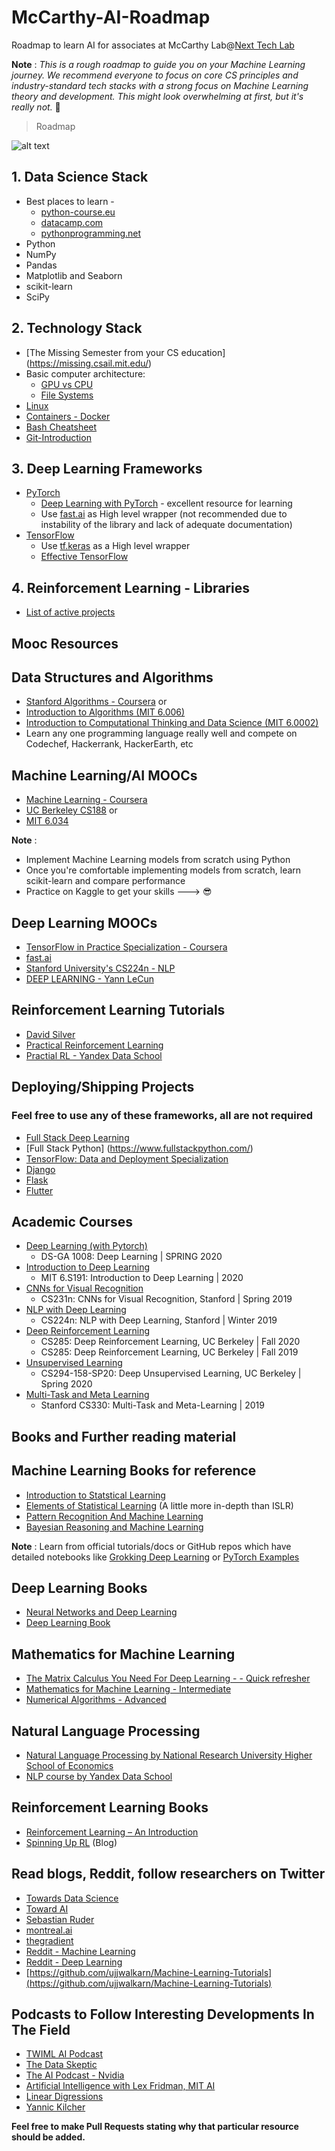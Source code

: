 <!-- Use the vscode extensions markdownlint and Markdown All in One while contributing -->

# McCarthy-AI-Roadmap

Roadmap to learn AI for associates at McCarthy Lab@[Next Tech Lab](https://www.nexttechlab.io/)

**Note** : *This is a rough roadmap to guide you on your Machine Learning journey. We recommend everyone to focus on core CS principles and industry-standard tech stacks with a strong focus on Machine Learning theory and development. This might look overwhelming at first, but it's really not.* 🙂

> Roadmap
>

![alt text](./images/roadmap.png)

## 1. Data Science Stack

* Best places to learn -
  * [python-course.eu](https://www.python-course.eu/)
  * [datacamp.com](https://www.datacamp.com/)
  * [pythonprogramming.net](https://www.pythonprogramming.net/)
* Python
* NumPy
* Pandas
* Matplotlib and Seaborn
* scikit-learn
* SciPy

## 2. Technology Stack

* [The Missing Semester from your CS education] (https://missing.csail.mit.edu/)
* Basic computer architecture:
  * [GPU vs CPU](https://blogs.nvidia.com/blog/2009/12/16/whats-the-difference-between-a-cpu-and-a-gpu/)
  * [File Systems](https://wiki.microfocus.com/index.php/File_System_Primer)
* [Linux](https://www.digitalocean.com/community/tutorials/an-introduction-to-linux-basics)
* [Containers - Docker](https://docs.docker.com/engine/docker-overview/)
* [Bash Cheatsheet](https://devhints.io/bash)
* [Git-Introduction](https://readwrite.com/2013/09/30/understanding-github-a-journey-for-beginners-part-1/)

## 3. Deep Learning Frameworks

* [PyTorch](https://pytorch.org/tutorials/)
  * [Deep Learning with PyTorch](https://pytorch.org/assets/deep-learning/Deep-Learning-with-PyTorch.pdf) - excellent resource for learning
  * Use [fast.ai](https://docs.fast.ai/training.html) as High level wrapper (not recommended due to instability of the library and lack of adequate documentation)
* [TensorFlow](https://www.tensorflow.org/tutorials/)
  * Use [tf.keras](https://www.tensorflow.org/guide/keras) as a High level wrapper
  * [Effective TensorFlow](https://github.com/vahidk/EffectiveTensorflow)

## 4. Reinforcement Learning - Libraries

* [List of active projects](https://github.com/kengz/awesome-deep-rl#libraries)

## Mooc Resources

## Data Structures and Algorithms

* [Stanford Algorithms - Coursera](https://www.coursera.org/specializations/algorithms) or
* [Introduction to Algorithms (MIT 6.006)](https://ocw.mit.edu/courses/electrical-engineering-and-computer-science/6-006-introduction-to-algorithms-fall-2011/)
* [Introduction to Computational Thinking and Data Science (MIT 6.0002)](https://ocw.mit.edu/courses/electrical-engineering-and-computer-science/6-0002-introduction-to-computational-thinking-and-data-science-fall-2016/)
* Learn any one programming language really well and compete on Codechef, Hackerrank, HackerEarth, etc

## Machine Learning/AI MOOCs

* [Machine Learning - Coursera](https://www.coursera.org/learn/machine-learning)
* [UC Berkeley CS188](https://inst.eecs.berkeley.edu/~cs188/fa18/) or
* [MIT 6.034](https://ocw.mit.edu/courses/electrical-engineering-and-computer-science/6-034-artificial-intelligence-fall-2010/lecture-videos/)

**Note** :

* Implement Machine Learning models from scratch using Python
* Once you're comfortable implementing models from scratch, learn scikit-learn and compare performance
* Practice on Kaggle to get your skills ---> :sunglasses:

## Deep Learning MOOCs

* [TensorFlow in Practice Specialization - Coursera](https://www.coursera.org/specializations/tensorflow-in-practice?)
* [fast.ai](http://www.fast.ai/)
* [Stanford University's CS224n - NLP](https://www.youtube.com/watch?v=OQQ-W_63UgQ&list=PL3FW7Lu3i5Jsnh1rnUwq_TcylNr7EkRe6)
* [DEEP LEARNING - Yann LeCun](https://atcold.github.io/pytorch-Deep-Learning/)

## Reinforcement Learning Tutorials

* [David Silver](https://www.youtube.com/watch?v=2pWv7GOvuf0&list=PL7-jPKtc4r78-wCZcQn5IqyuWhBZ8fOxT)
* [Practical Reinforcement Learning](https://www.coursera.org/learn/practical-rl)
* [Practial RL - Yandex Data School](https://github.com/yandexdataschool/Practical_RL)

## Deploying/Shipping Projects

### Feel free to use any of these frameworks, all are not required

* [Full Stack Deep Learning](https://fullstackdeeplearning.com/)
* [Full Stack Python] (https://www.fullstackpython.com/)
* [TensorFlow: Data and Deployment Specialization](https://www.coursera.org/specializations/tensorflow-data-and-deployment?)
* [Django](https://docs.djangoproject.com/en/3.0/intro/tutorial01/)
* [Flask](https://www.tutorialspoint.com/flask/index.htm)
* [Flutter](https://www.tutorialspoint.com/flutter/index.htm)
  
## Academic Courses

* [Deep Learning (with Pytorch)](https://atcold.github.io/pytorch-Deep-Learning/)
  * DS-GA 1008: Deep Learning | SPRING 2020
* [Introduction to Deep Learning](http://introtodeeplearning.com/)  
  * MIT 6.S191: Introduction to Deep Learning | 2020
* [CNNs for Visual Recognition](http://cs231n.stanford.edu)
  * CS231n: CNNs for Visual Recognition, Stanford | Spring 2019
* [NLP with Deep Learning](http://web.stanford.edu/class/cs224n/index.html#schedule)
  * CS224n: NLP with Deep Learning, Stanford | Winter 2019
* [Deep Reinforcement Learning](https://www.youtube.com/playlist?list=PLkFD6_40KJIwhWJpGazJ9VSj9CFMkb79A)
  * CS285: Deep Reinforcement Learning, UC Berkeley | Fall 2020
  * CS285: Deep Reinforcement Learning, UC Berkeley | Fall 2019
* [Unsupervised Learning](https://www.youtube.com/playlist?list=PLwRJQ4m4UJjPiJP3691u-qWwPGVKzSlNP)
  * CS294-158-SP20: Deep Unsupervised Learning, UC Berkeley | Spring 2020
* [Multi-Task and Meta Learning](https://www.youtube.com/playlist?list=PLoROMvodv4rMC6zfYmnD7UG3LVvwaITY5)
  * Stanford CS330: Multi-Task and Meta-Learning | 2019

## Books and Further reading material

## Machine Learning Books for reference

* [Introduction to Statstical Learning](https://www-bcf.usc.edu/~gareth/ISL/)
* [Elements of Statistical Learning](https://web.stanford.edu/~hastie/Papers/ESLII.pdf) (A little more in-depth than ISLR)
* [Pattern Recognition And Machine Learning](http://users.isr.ist.utl.pt/~wurmd/Livros/school/Bishop%20-%20Pattern%20Recognition%20And%20Machine%20Learning%20-%20Springer%20%202006.pdf)
* [Bayesian Reasoning and Machine Learning](http://web4.cs.ucl.ac.uk/staff/D.Barber/textbook/091117.pdf)

**Note** : Learn from official tutorials/docs or GitHub repos which have detailed notebooks like [Grokking Deep Learning](https://github.com/iamtrask/Grokking-Deep-Learning) or [PyTorch Examples](https://github.com/pytorch/examples)

## Deep Learning Books

* [Neural Networks and Deep Learning](http://neuralnetworksanddeeplearning.com/)
* [Deep Learning Book](http://www.deeplearningbook.org/)

## Mathematics for Machine Learning

* [The Matrix Calculus You Need For Deep Learning - - Quick refresher](https://arxiv.org/pdf/1802.01528)
* [Mathematics for Machine Learning - Intermediate](https://mml-book.github.io/)
* [Numerical Algorithms - Advanced](https://people.csail.mit.edu/jsolomon/share/book/numerical_book.pdf)

## Natural Language Processing

* [Natural Language Processing by National Research University Higher School of Economics](https://www.coursera.org/learn/language-processing)
* [NLP course by Yandex Data School](https://github.com/yandexdataschool/nlp_course)

## Reinforcement Learning Books

* [Reinforcement Learning – An Introduction](https://drive.google.com/file/d/1opPSz5AZ_kVa1uWOdOiveNiBFiEOHjkG/view)
* [Spinning Up RL](https://spinningup.openai.com/en/latest/) (Blog)

## Read blogs, Reddit, follow researchers on Twitter

* [Towards Data Science](https://towardsdatascience.com/)
* [Toward AI](https://towardsai.net/)
* [Sebastian Ruder](http://ruder.io/)
* [montreal.ai](https://montrealartificialintelligence.com/)
* [thegradient](https://thegradient.pub/)
* [Reddit - Machine Learning](https://www.reddit.com/r/MachineLearning/)
* [Reddit - Deep Learning](https://www.reddit.com/r/deeplearning/)
* [https://github.com/ujjwalkarn/Machine-Learning-Tutorials](https://github.com/ujjwalkarn/Machine-Learning-Tutorials)

## Podcasts to Follow Interesting Developments In The Field

* [TWIML AI Podcast](https://twimlai.com/tag/podcast/)
* [The Data Skeptic](https://open.spotify.com/show/1BZN7H3ikovSejhwQTzNm4?si=gv3IrtPzQs6F9phaHDGpSQ)
* [The AI Podcast - Nvidia](https://soundcloud.com/theaipodcast)
* [Artificial Intelligence with Lex Fridman, MIT AI](https://open.spotify.com/show/2MAi0BvDc6GTFvKFPXnkCL)
* [Linear Digressions](http://lineardigressions.com/)
* [Yannic Kilcher](https://www.youtube.com/channel/UCZHmQk67mSJgfCCTn7xBfew)

**Feel free to make Pull Requests stating why that particular resource should be added.**
